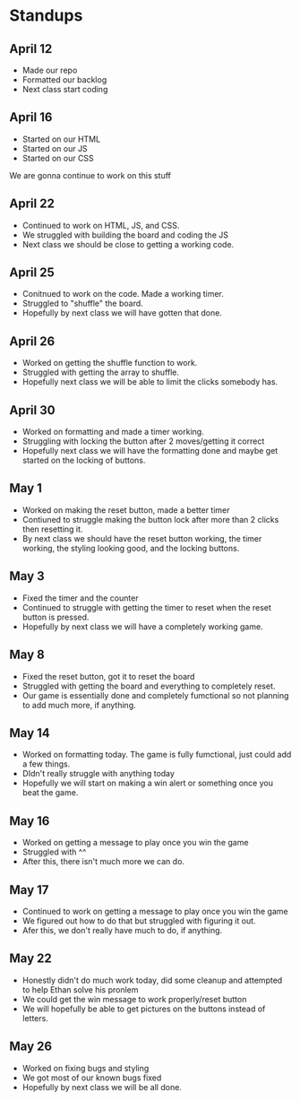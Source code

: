 # Standups

## April 12
  - Made our repo
  - Formatted our backlog
  - Next class start coding

## April 16
  - Started on our HTML
  - Started on our JS
  - Started on our CSS
  
  We are gonna continue to work on this stuff
  
 ## April 22
  - Continued to work on HTML, JS, and CSS.
  - We struggled with building the board and coding the JS
  - Next class we should be close to getting a working code.
  
 ## April 25
  - Conitnued to work on the code. Made a working timer.
  - Struggled to "shuffle" the board.
  - Hopefully by next class we will have gotten that done.
  
 ## April 26
  - Worked on getting the shuffle function to work.
  - Struggled with getting the array to shuffle.
  - Hopefully next class we will be able to limit the clicks somebody has.
  
 ## April 30
  - Worked on formatting and made a timer working.
  - Struggling with locking the button after 2 moves/getting it correct
  - Hopefully next class we will have the formatting done and maybe get started on the locking of buttons.
  
 ## May 1
  - Worked on making the reset button, made a better timer
  - Contiuned to struggle making the button lock after more than 2 clicks then resetting it.
  - By next class we should have the reset button working, the timer working, the styling looking good, and the locking buttons.
  ## May 3
  - Fixed the timer and the counter
  - Continued to struggle with getting the timer to reset when the reset button is pressed.
  - Hopefully by next class we will have a completely working game.
  
  ## May 8
  - Fixed the reset button, got it to reset the board
  - Struggled with getting the board and everything to completely reset.
  - Our game is essentially done and completely fumctional so not planning to add much more, if anything.
  
  ## May 14
  - Worked on formatting today. The game is fully fumctional, just could add a few things.
  - DIdn't really struggle with anything today
  - Hopefully we will start on making a win alert or something once you beat the game.

  ## May 16
  - Worked on getting a message to play once you win the game
  - Struggled with ^^
  - After this, there isn't much more we can do.

  ## May 17
  - Continued to work on getting a message to play once you win the game
  - We figured out how to do that but struggled with figuring it out.
  - Afer this, we don't really have much to do, if anything.
  
  ## May 22
  - Honestly didn't do much work today, did some cleanup and attempted to help Ethan solve his pronlem
  - We could get the win message to work properly/reset button
  - We will hopefully be able to get pictures on the buttons instead of letters.
  ## May 26
   - Worked on fixing bugs and styling
   - We got most of our known bugs fixed
   - Hopefully by next class we will be all done.
